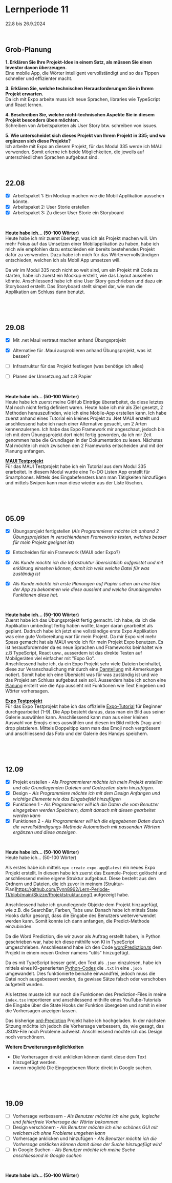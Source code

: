 # Lernperiode 11
22.8 bis 26.9.2024

&nbsp;

## Grob-Planung

**1. Erklären Sie Ihre Projekt-Idee in einem Satz, als müssen Sie einen Investor davon überzeugen.**                 
   Eine mobile App, die Wörter intelligent vervollständigt und so das Tippen schneller und effizienter macht.
   
**3. Erklären Sie, welche technischen Herausforderungen Sie in Ihrem Projekt erwarten.**                 
   Da ich mit Expo arbeite muss ich neue Sprachen, libraries wie TypeScript und React lernen. 
   
**4. Beschreiben Sie, welche nicht-technischen Aspekte Sie in diesem Projekt besonders üben möchten.**                 
   Schreiben von Arbeitspaketen als User Story btw. schreiben von issues. 

**5. Wie unterscheidet sich dieses Projekt von Ihrem Projekt in 335; und wo ergänzen sich diese Projekte?**                        
  Ich arbeite mit Expo an diesem Projekt, für das Modul 335 werde ich MAUI verwenden. Somit erlerne ich beide Möglichkeiten, die jeweils auf unterschiedlichen Sprachen aufgebaut    sind.
   
&nbsp;


## 22.08

- [x] Arbeitspaket 1: Ein Mockup machen wie die Mobil Applikation aussehen könnte. 
- [x] Arbeitspaket 2: User Storie erstellen
- [x] Arbeitspaket 3: Zu dieser User Storie ein Storyboard

 &nbsp;

**Heute habe ich... (50-100 Wörter)**        
Heute habe ich mir zuerst überlegt, was ich als Projekt machen will. Um mehr Fokus auf das Umsetzen einer Mobilapplikation zu haben, habe ich mich wie empfohlen dazu entschieden ein bereits bestehendes Projekt dafür zu verwenden. Dazu habe ich mich für das Wörtervervollständigen entschieden, welchen ich als Mobil App umsetzen will. 

Da wir im Modul 335 noch nicht so weit sind, um ein Projekt mit Code zu starten, habe ich zuerst ein Mockup erstellt, wie das Layout aussehen könnte. Anschliessend habe ich eine User Story geschrieben und dazu ein Storyboard erstellt. Das Storyboard stellt simpel dar, wie man die Applikation am Schluss dann benutzt. 

&nbsp;

&nbsp;


## 29.08

- [x] Mit .net Maui vertraut machen anhand Übungsprojekt
- [x] Alternative für .Maui ausprobieren anhand Übungsprojekt, was ist besser?
- [ ] Infrastruktur für das Projekt festlegen (was benötige ich alles)
- [ ] Planen der Umsetzung auf z.B Papier



&nbsp;

**Heute habe ich... (50-100 Wörter)**                         
Heute habe ich zuerst meine GitHub Einträge überarbeitet, da diese letztes Mal noch nicht fertig definiert waren. Heute habe ich mir als Ziel gesetzt, 2 Methoden herauszufinden, wie ich eine Mobile-App erstellen kann. Ich habe zuerst anhand eines Tutorial ein kleines Projekt zu .Net MAUI erstellt und anschliessend habe ich nach einer Alternative gesucht, um 2 Arten kennenzulernen. Ich habe das Expo Framework mir angeschaut, jedoch bin ich mit dem Übungsprojekt dort nicht fertig geworden, da ich mir Zeit genommen habe die Grundlagen in der Dokumentation zu lesen. Nächstes Mal möchte ich mich zwischen den 2 Frameworks entscheiden und mit der Planung anfangen. 

**[MAUI Testprojekt](https://github.com/Fynn8962/Lern-Periode-11/tree/main/MAUI_Test1)**                  
Für das MAUI Testprojekt habe ich ein Tutorial aus dem Modul 335 erarbeitet. In diesem Modul wurde eine To-DO Listen App erstellt für Smartphones. Mittels des Eingabefensters kann man Tätigkeiten hinzufügen und mittels Swipen kann man diese wieder aus der Liste löschen. 

&nbsp;

&nbsp;

## 05.09

- [x] Übungsprojekt fertigstellen (*Als Programmierer möchte ich anhand 2 Übungsprojekten in verschiendenen Frameworks testen, welches besser für mein Projekt geeignet ist*)
- [x] Entscheiden für ein Framework (MAUI oder Expo?) 
- [x] *Als Kunde möchte ich die Infrastruktur übersichtlich aufgelistet und mit erklärung einsehen können, damit ich weis welche Datei für was zuständig ist*
- [x] *Als Kunde möchte ich erste Planungen auf Papier sehen um eine Idee der App zu bekommen wie diese aussieht und welche Grundlegenden Funktionen diese hat.*


&nbsp;

**Heute habe ich... (50-100 Wörter)**                         
Zuerst habe ich das Übungsprojekt fertig gemacht. Ich habe, da ich die Applikation umbedingt fertig haben wollte, länger daran gearbeitet als geplant. Dadruch habe ich jetzt eine vollständige erste Expo Applikation was eine gute Vorbereitung war für mein Projekt. Da mir Expo viel mehr Spass gemacht hat als MAUI werde ich für mein Projekt Expo benutzen. Es ist herausfordernder da es neue Sprachen und Frameworks beinhaltet wie z.B TypeScript, React usw., ausserdem ist das direkte Testen auf Mobilgeräten viel einfacher mit "Expo Go".                                                                               
Anschliessend habe ich, da ein Expo Projekt sehr viele Dateien beinhaltet, diese zur Veranschaulichung mir durch eine [Darstellung](https://github.com/Fynn8962/Lern-Periode-11/blob/main/Skizze/Projektstruktur.png) mit Anmerkungen notiert. Somit habe ich eine Übersicht was für was zuständig ist und wie das Projekt am Schluss aufgebaut sein soll. Ausserdem habe ich schon eine [Planung](https://github.com/Fynn8962/Lern-Periode-11/tree/main/Skizze) erstellt wie die App aussieht mit Funktionen wie Text Eingeben und Wörter vorhersagen. 



**[Expo Testprojekt](https://github.com/Fynn8962/Lern-Periode-11/tree/main/Expo_Test1)**                                          
Für das Expo Testprojekt habe ich das offizielle [Expo-Tutorial](https://docs.expo.dev/tutorial/create-your-first-app/) für Beginner durchgearbeitet (1-9). Die App besteht daraus, dass man ein Bild aus seiner Galerie auswählen kann. Anschliessend kann man aus einer kleinen Auswahl von Emojis eines auswählen und diesen im Bild mittels Drag-and-drop platzieren. Mittels Doppeltipp kann man das Emoji noch vergrössern und anschliessend das Foto und der Galerie des Handys speichern.

&nbsp;

&nbsp;

## 12.09

- [x] Projekt erstellen - *Als Programmierer möchte ich mein Projekt erstellen und alle Grundlegenden Dateien und Codezeilen darin hinzufügen.*
- [x] Design - *Als Programmiere möchte ich mit dem Design Anfangen und wichtige Elemente wie das Eingabefeld hinzufügen*
- [x] Funktionen 1 - *Als Programmierer will ich die Daten die vom Benutzer eingegeben werden Speichern, damit danach mit diesen gearbeitet werden kann*
- [x] Funktionen 2 - *Als Programmierer will ich die eigegebenen Daten durch die vervollständigungs-Methode Automatisch mit passenden Wörtern ergänzen und diese anzeigen.*

&nbsp;

**Heute habe ich... (50-100 Wörter)**                            
Heute habe ich... (50-100 Wörter)

Als erstes habe ich mittels `npx create-expo-app@latest` ein neues Expo Projekt erstellt. In diesem habe ich zuerst das Example-Project gelöscht und anschliessend meine eigene Struktur aufgebaut. Diese besteht aus den Ordnern und Dateien, die ich zuvor in meinem [Struktur-Plan]https://github.com/Fynn8962/Lern-Periode-11/blob/main/Skizze/Projektstruktur.png()
 aufgezeigt habe.

Anschliessend habe ich grundlegende Objekte dem Projekt hinzugefügt, wie z.B. die SearchBar, Farben, Tabs usw. Danach habe ich mittels State Hooks dafür gesorgt, dass die Eingabe des Benutzers weiterverwendet werden kann. Somit konnte ich dann anfangen, die Predict-Methode einzubinden.

Da die Word Prediction, die wir zuvor als Auftrag erstellt haben, in Python geschrieben war, habe ich diese mithilfe von KI in TypeScript umgeschrieben. Anschliessend habe ich den Code [wordPrediction.ts](https://github.com/Fynn8962/word_prediction_app/tree/main/utils)
 dem Projekt in einem neuen Ordner namens "utils" hinzugefügt.

Da es mit TypeScript besser geht, den Text als `.json` einzulesen, habe ich mittels eines KI-generierten [Python-Codes]() die `.txt` in eine `.json` umgewandelt. Dies funktionierte beinahe einwandfrei, jedoch muss die Datei noch ausgebessert werden, da gewisse Sätze falsch oder verschoben aufgeteilt wurden.

Als letztes musste ich nur noch die Funktionen des Prediction-Files in meine `index.tsx` importieren und anschliessend mithilfe eines YouTube-Tutorials die Eingabe über die State Hooks der Funktion übergeben und somit in einer <FlatList> die Vorhersagen anzeigen lassen.

Das bisherige [ord-Prediction](https://github.com/Fynn8962/word_prediction_app) Projekt habe ich hochgeladen. In der nächsten Sitzung möchte ich jedoch die Vorhersage verbessern, da, wie gesagt, das JSON-File noch Probleme aufweist. Anschliessend möchte ich das Design noch verschönern.

**Weitere Erweiterungsmöglichkeiten**

- Die Vorhersagen direkt anklicken können damit diese dem Text hinzugefügt werden.
- (wenn möglich) Die Eingegebenen Worte direkt in Google suchen. 

&nbsp;

&nbsp;

## 19.09

- [ ] Vorhersage verbessern  - *Als Benutzer möchte ich eine gute, logische und fehlerfreie Vorhersage der Wörter bekommen*
- [ ] Design verschönern - *Als Benutzer möchte ich eine schönes GUI mit welchem ich ohne Probleme umgehen kann*
- [ ] Vorhersage anklicken und hinzufügen - *Als Benutzer möchte ich die Vorhersage anklicken können damit diese der Suche hinzugefügt wird*
- [ ] In Google Suchen - *Als Benutzer möchte ich meine Suche anschliessend in Google suchen*

&nbsp;

**Heute habe ich... (50-100 Wörter)**               

 
